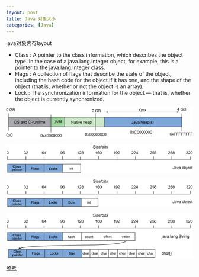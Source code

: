 ```yaml
---
layout: post
title: Java 对象大小
categories: [Java]
---
```

java对象内存layout

* Class : A pointer to the class information, which describes the object type. In the case of a java.lang.Integer object, for example, this is a pointer to the java.lang.Integer class.
* Flags : A collection of flags that describe the state of the object, including the hash code for the object if it has one, and the shape of the object (that is, whether or not the object is an array).
* Lock : The synchronization information for the object — that is, whether the object is currently synchronized.

![Java Process Memory](https://github.com/shidongwa/shidongwa.github.io/blob/master/images/201810/java-process-memory-layout.gif?raw=true)

![32 Java Integer Object Memory](https://github.com/shidongwa/shidongwa.github.io/blob/master/images/201810/Integer-object-32bit.gif?raw=true)

![Java Array](https://github.com/shidongwa/shidongwa.github.io/blob/master/images/201810/java-array.gif?raw=true)

![Java String](https://github.com/shidongwa/shidongwa.github.io/blob/master/images/201810/java-string.gif?raw=true)

[参考](https://www.ibm.com/developerworks/library/j-codetoheap/index.html)
